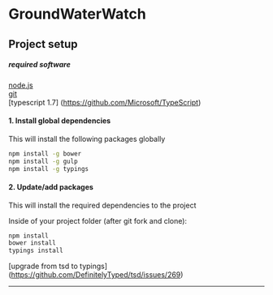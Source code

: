 # GroundWaterWatch

## Project setup

##### required software
[node.js](http://nodejs.org)  
[git](https://git-scm.com/)  
[typescript 1.7] (https://github.com/Microsoft/TypeScript)

#### 1.  Install global dependencies
This will install the following packages globally

```bash
npm install -g bower
npm install -g gulp
npm install -g typings
```
#### 2.  Update/add packages
This will install the required dependencies to the project

Inside of your project folder (after git fork and clone):
```bash
npm install
bower install
typings install 
```
[upgrade from tsd to typings] (https://github.com/DefinitelyTyped/tsd/issues/269)

------

